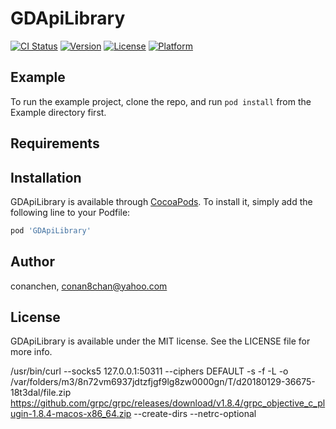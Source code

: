 # GDApiLibrary

[![CI Status](http://img.shields.io/travis/conanchen/GDApiLibrary.svg?style=flat)](https://travis-ci.org/conanchen/GDApiLibrary)
[![Version](https://img.shields.io/cocoapods/v/GDApiLibrary.svg?style=flat)](http://cocoapods.org/pods/GDApiLibrary)
[![License](https://img.shields.io/cocoapods/l/GDApiLibrary.svg?style=flat)](http://cocoapods.org/pods/GDApiLibrary)
[![Platform](https://img.shields.io/cocoapods/p/GDApiLibrary.svg?style=flat)](http://cocoapods.org/pods/GDApiLibrary)

## Example

To run the example project, clone the repo, and run `pod install` from the Example directory first.

## Requirements

## Installation

GDApiLibrary is available through [CocoaPods](http://cocoapods.org). To install
it, simply add the following line to your Podfile:

```ruby
pod 'GDApiLibrary'
```

## Author

conanchen, conan8chan@yahoo.com

## License

GDApiLibrary is available under the MIT license. See the LICENSE file for more info.

/usr/bin/curl --socks5 127.0.0.1:50311  --ciphers DEFAULT -s  -f -L -o /var/folders/m3/8n72vm6937jdtzfjgf9lg8zw0000gn/T/d20180129-36675-18t3dal/file.zip https://github.com/grpc/grpc/releases/download/v1.8.4/grpc_objective_c_plugin-1.8.4-macos-x86_64.zip --create-dirs --netrc-optional
